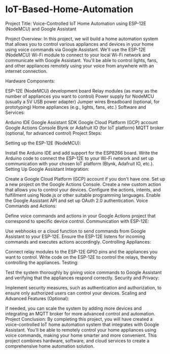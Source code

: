 ﻿# IoT-Based-Home-Automation
Project Title: Voice-Controlled IoT Home Automation using ESP-12E (NodeMCU) and Google Assistant

Project Overview:
In this project, we will build a home automation system that allows you to control various appliances and devices in your home using voice commands via Google Assistant. We'll use the ESP-12E (NodeMCU) Wi-Fi module to connect to your local Wi-Fi network and communicate with Google Assistant. You'll be able to control lights, fans, and other appliances remotely using your voice from anywhere with an internet connection.

Hardware Components:

ESP-12E (NodeMCU) development board
Relay modules (as many as the number of appliances you want to control)
Power supply for NodeMCU (usually a 5V USB power adapter)
Jumper wires
Breadboard (optional, for prototyping)
Home appliances (e.g., lights, fans, etc.)
Software and Services:

Arduino IDE
Google Assistant SDK
Google Cloud Platform (GCP) account
Google Actions Console
Blynk or Adafruit IO (for IoT platform)
MQTT broker (optional, for advanced control)
Project Steps:

Setting up the ESP-12E (NodeMCU):

Install the Arduino IDE and add support for the ESP8266 board.
Write the Arduino code to connect the ESP-12E to your Wi-Fi network and set up communication with your chosen IoT platform (Blynk, Adafruit IO, etc.).
Setting Up Google Assistant Integration:

Create a Google Cloud Platform (GCP) account if you don't have one.
Set up a new project on the Google Actions Console.
Create a new custom action that allows you to control your devices.
Configure the actions, intents, and fulfillment using Node.js or other suitable programming languages.
Enable the Google Assistant API and set up OAuth 2.0 authentication.
Voice Commands and Actions:

Define voice commands and actions in your Google Actions project that correspond to specific device control.
Communication with ESP-12E:

Use webhooks or a cloud function to send commands from Google Assistant to your ESP-12E.
Ensure the ESP-12E listens for incoming commands and executes actions accordingly.
Controlling Appliances:

Connect relay modules to the ESP-12E GPIO pins and the appliances you want to control.
Write code on the ESP-12E to control the relays, thereby controlling the appliances.
Testing:

Test the system thoroughly by giving voice commands to Google Assistant and verifying that the appliances respond correctly.
Security and Privacy:

Implement security measures, such as authentication and authorization, to ensure only authorized users can control your devices.
Scaling and Advanced Features (Optional):

If needed, you can scale the system by adding more devices and integrating an MQTT broker for more advanced control and automation.
Project Conclusion:
By completing this project, you will have created a voice-controlled IoT home automation system that integrates with Google Assistant. You'll be able to remotely control your home appliances using voice commands, making your home smarter and more convenient. This project combines hardware, software, and cloud services to create a comprehensive home automation solution.
